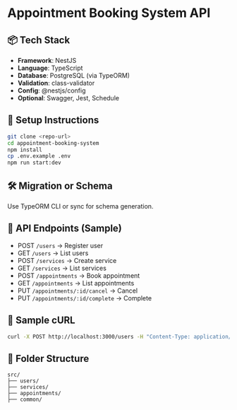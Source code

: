 # Appointment Booking System API

## 📦 Tech Stack
- **Framework**: NestJS
- **Language**: TypeScript
- **Database**: PostgreSQL (via TypeORM)
- **Validation**: class-validator
- **Config**: @nestjs/config
- **Optional**: Swagger, Jest, Schedule

## 🚀 Setup Instructions
```bash
git clone <repo-url>
cd appointment-booking-system
npm install
cp .env.example .env
npm run start:dev
```

## 🛠 Migration or Schema
Use TypeORM CLI or sync for schema generation.

## 🔌 API Endpoints (Sample)
- POST `/users` → Register user
- GET `/users` → List users
- POST `/services` → Create service
- GET `/services` → List services
- POST `/appointments` → Book appointment
- GET `/appointments` → List appointments
- PUT `/appointments/:id/cancel` → Cancel
- PUT `/appointments/:id/complete` → Complete

## 🧪 Sample cURL
```bash
curl -X POST http://localhost:3000/users -H "Content-Type: application/json" -d '{"name":"John","email":"john@example.com"}'
```

## 📁 Folder Structure
```
src/
├── users/
├── services/
├── appointments/
├── common/
```

